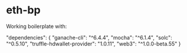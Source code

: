 # eth-bp

Working boilerplate with:

  "dependencies": {
    "ganache-cli": "^6.4.4",
    "mocha": "^6.1.4",
    "solc": "^0.5.10",
    "truffle-hdwallet-provider": "1.0.11",
    "web3": "^1.0.0-beta.55"
  }
